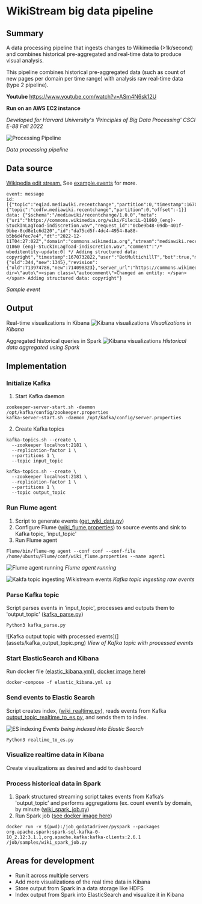 # WikiStream big data pipeline

## Summary
A data processing pipeline that ingests changes to Wikimedia (>1k/second) and combines historical pre-aggregated and real-time data to produce visual analysis.

This pipeline combines historical pre-aggregated data (such as count of new pages per domain per time range) with analysis raw real-time data (type 2 pipeline).

**Youtube**
https://www.youtube.com/watch?v=ASm4N6sk12U


**Run on an AWS EC2 instance**

_Developed for Harvard University's 'Principles of Big Data Processing' CSCI E-88 Fall 2022_

![Processing Pipeline](assets/pipeline.png)

*Data processing pipeline*

## Data source
[Wikipedia edit stream.](https://wikitech.wikimedia.org/wiki/Event_Platform/EventStreams) See [example.events](../blob/master/example.events) for more.

```
event: message
id: [{"topic":"eqiad.mediawiki.recentchange","partition":0,"timestamp":1670732822001},{"topic":"codfw.mediawiki.recentchange","partition":0,"offset":-1}]
data: {"$schema":"/mediawiki/recentchange/1.0.0","meta":{"uri":"https://commons.wikimedia.org/wiki/File:LL-Q1860_(eng)-StuckInLagToad-indiscretion.wav","request_id":"0cbe9b48-09db-401f-9bbe-8cd8e1c6d220","id":"da75cd5f-4dc4-4954-8a88-b5b6d4fec7e4","dt":"2022-12-11T04:27:02Z","domain":"commons.wikimedia.org","stream":"mediawiki.recentchange","topic":"eqiad.mediawiki.recentchange","partition":0,"offset":4369496612},"id":2071131497,"type":"edit","namespace":6,"title":"File:LL-Q1860 (eng)-StuckInLagToad-indiscretion.wav","comment":"/* wbeditentity-update:0| */ Adding structured data: copyright","timestamp":1670732822,"user":"BotMultichillT","bot":true,"minor":false,"patrolled":true,"length":{"old":344,"new":1345},"revision":{"old":713974786,"new":714098323},"server_url":"https://commons.wikimedia.org","server_name":"commons.wikimedia.org","server_script_path":"/w","wiki":"commonswiki","parsedcomment":"‎<span dir=\"auto\"><span class=\"autocomment\">Changed an entity: </span></span> Adding structured data: copyright"}
```
*Sample event*
## Output
Real-time visualizations in Kibana
![Kibana visualizations](assets/kibana_visualizations.png)
*Visualizations in Kibana*

Aggregated historical queries in Spark
![Kibana visualizations](assets/spark_aggregations.png)
*Historical data aggregated using Spark*
## Implementation
### Initialize Kafka

1. Start Kafka daemon

```
zookeeper-server-start.sh -daemon /opt/kafka/config/zookeeper.properties
kafka-server-start.sh -daemon /opt/kafka/config/server.properties
```

2. Create Kafka topics

```
kafka-topics.sh --create \
  --zookeeper localhost:2181 \
  --replication-factor 1 \
  --partitions 1 \
  --topic input_topic

kafka-topics.sh --create \
  --zookeeper localhost:2181 \
  --replication-factor 1 \
  --partitions 1 \
  --topic output_topic
```
### Run Flume agent

1. Script to generate events ([get_wiki_data.py](../blob/master/get_wiki_data.py))
2. Configure Flume ([wiki_flume.properties](../blob/master/wiki_flume.properties)) to source events and sink to Kafka topic, 'input_topic' 
3. Run Flume agent

```
Flume/bin/flume-ng agent --conf conf --conf-file /home/ubuntu/Flume/conf/wiki_flume.properties --name agent1
```

![Flume agent running](assets/flume_agent.png)
*Flume agent running*

![Kakfa topic ingesting Wikistream events](assets/kafka_input_topic.png)
*Kafka topic ingesting raw events*


### Parse Kafka topic

Script parses events in 'input_topic', processes and outputs them to 'output_topic' ([kafka_parse.py](../blob/master/kafka_parse.py))

```
Python3 kafka_parse.py
```

![Kafka output topic with processed events](](assets/kafka_output_topic.png)
*View of Kafka topic with processed events*

### Start ElasticSearch and Kibana

Run docker file ([elastic_kibana.yml](../blob/master/elastic_kibana.yml)), [docker image here](https://hub.docker.com/r/nshou/elasticsearch-kibana/))

```
docker-compose -f elastic_kibana.yml up 
```
### Send events to Elastic Search
Script creates index, ([wiki\_realtime.py](../blob/master/wiki_realtime.py)), reads events from Kafka [output_topic\_realtime_to_es.py](../blob/master/output_topic_realtime_to_es.py), and sends them to index.

![ES indexing](assets/ES_index.png)
*Events being indexed into Elastic Search*

```
Python3 realtime_to_es.py
```
### Visualize realtime data in Kibana
Create visualizations as desired and add to dashboard

### Process historical data in Spark

1. Spark structured streaming script takes events from Kafka’s 'output\_topic' and performs aggregations (ex. count event’s by domain, by minute ([wiki\_spark\_job.py](../blob/master/wiki_spark_job.py))
2. Run Spark job ([see docker image here](https://github.com/godatadriven-dockerhub/pyspark))

```
docker run -v $(pwd):/job godatadriven/pyspark --packages org.apache.spark:spark-sql-kafka-0-10_2.12:3.1.1,org.apache.kafka:kafka-clients:2.6.1 /job/samples/wiki_spark_job.py
```

## Areas for development
- Run it across multiple servers
- Add more visualizations of the real time data in Kibana
- Store output from Spark in a data storage like HDFS
- Index output from Spark into ElasticSearch and visualize it in Kibana

 
